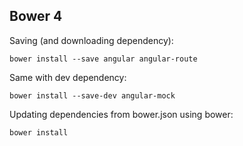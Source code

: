 ##  Bower 4

Saving (and downloading dependency):

```
bower install --save angular angular-route
```

Same with dev dependency:
```
bower install --save-dev angular-mock
```

Updating dependencies from bower.json using bower:

```
bower install

```
